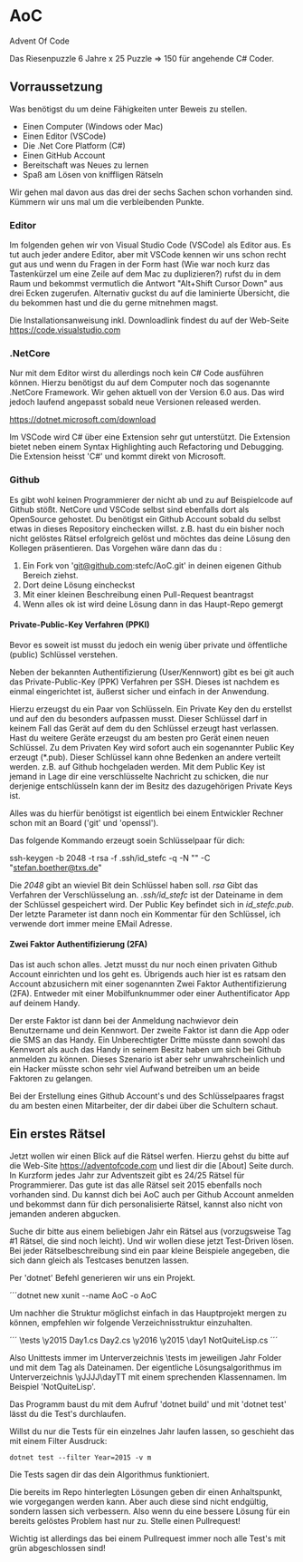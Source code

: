 # AoC
Advent Of Code

Das Riesenpuzzle 6 Jahre x 25 Puzzle => 150 für angehende C# Coder.

## Vorraussetzung

Was benötigst du um deine Fähigkeiten unter Beweis zu stellen. 

* Einen Computer (Windows oder Mac)
* Einen Editor (VSCode)
* Die .Net Core Platform (C#)
* Einen GitHub Account  
* Bereitschaft was Neues zu lernen
* Spaß am Lösen von kniffligen Rätseln

Wir gehen mal davon aus das drei der sechs Sachen schon vorhanden sind. Kümmern wir uns mal um die verbleibenden Punkte. 

### Editor

Im folgenden gehen wir von Visual Studio Code (VSCode) als Editor aus. Es tut auch jeder andere Editor, aber mit VSCode kennen 
wir uns schon recht gut aus und wenn du Fragen in der Form hast (Wie war noch kurz das Tastenkürzel um eine Zeile auf dem Mac 
zu duplizieren?) rufst du in dem Raum und bekommst vermutlich die Antwort "Alt+Shift Cursor Down" aus drei Ecken zugerufen.
Alternativ guckst du auf die laminierte Übersicht, die du bekommen hast und die du gerne mitnehmen magst. 

Die Installationsanweisung inkl. Downloadlink findest du auf der Web-Seite https://code.visualstudio.com

### .NetCore 

Nur mit dem Editor wirst du allerdings noch kein C# Code ausführen können. Hierzu benötigst du auf dem Computer noch das 
sogenannte .NetCore Framework. Wir gehen aktuell von der Version 6.0 aus. Das wird jedoch laufend angepasst sobald neue Versionen 
released werden. 

https://dotnet.microsoft.com/download

Im VSCode wird C# über eine Extension sehr gut unterstützt. Die Extension bietet neben einem Syntax Highlighting auch Refactoring und Debugging. Die Extension heisst 'C#' und kommt direkt von Microsoft.

### Github 

Es gibt wohl keinen Programmierer der nicht ab und zu auf Beispielcode auf Github stößt. NetCore und VSCode selbst sind ebenfalls dort als OpenSource gehostet. Du benötigst ein Github Account sobald du selbst etwas in dieses Repository einchecken willst. z.B. hast du ein bisher noch nicht gelöstes Rätsel erfolgreich gelöst und möchtes das deine Lösung den Kollegen präsentieren. Das Vorgehen wäre dann das du :

1. Ein Fork von 'git@github.com:stefc/AoC.git' in deinen eigenen Github Bereich ziehst.
2. Dort deine Lösung eincheckst
3. Mit einer kleinen Beschreibung einen Pull-Request beantragst
4. Wenn alles ok ist wird deine Lösung dann in das Haupt-Repo gemergt

#### Private-Public-Key Verfahren (PPKI)

Bevor es soweit ist musst du jedoch ein wenig über private und öffentliche (public) Schlüssel verstehen. 

Neben der bekannten Authentifizierung (User/Kennwort) gibt es bei git auch das Private-Public-Key  (PPK) Verfahren per SSH. Dieses ist nachdem es einmal eingerichtet ist, äußerst sicher und einfach in der Anwendung. 

Hierzu erzeugst du ein Paar von Schlüsseln. Ein Private Key den du erstellst und auf den du besonders aufpassen musst. Dieser Schlüssel 
darf in keinem Fall das Gerät auf dem du den Schlüssel erzeugt hast verlassen. Hast du weitere Geräte erzeugst du am besten pro Gerät einen neuen Schlüssel. Zu dem Privaten Key wird sofort auch ein sogenannter Public Key erzeugt (*.pub). Dieser Schlüssel kann ohne Bedenken an andere verteilt werden. z.B. auf Github hochgeladen werden. Mit dem Public Key ist jemand in Lage dir eine verschlüsselte 
Nachricht zu schicken, die nur derjenige entschlüsseln kann der im Besitz des dazugehörigen Private Keys ist.

Alles was du hierfür benötigst ist eigentlich bei einem Entwickler Rechner schon mit an Board ('git' und 'openssl').

Das folgende Kommando erzeugt soein Schlüsselpaar für dich: 

ssh-keygen -b 2048 -t rsa -f .ssh/id_stefc -q -N "" -C "stefan.boether@txs.de"

Die *2048* gibt an wieviel Bit dein Schlüssel haben soll. *rsa* Gibt das Verfahren der Verschlüsselung an. *.ssh/id_stefc* ist der Dateiname in dem der Schlüssel gespeichert wird. Der Public Key befindet sich in *id_stefc.pub*. Der letzte Parameter ist dann noch ein Kommentar für den Schlüssel, ich verwende dort immer meine EMail Adresse. 

#### Zwei Faktor Authentifizierung (2FA)

Das ist auch schon alles. Jetzt musst du nur noch einen privaten Github Account einrichten und los geht es. Übrigends auch hier ist 
es ratsam den Account abzusichern mit einer sogenannten Zwei Faktor Authentifizierung (2FA). Entweder mit einer Mobilfunknummer oder einer Authentificator App auf deinem Handy.

Der erste Faktor ist dann bei der Anmeldung nachwievor dein Benutzername und dein Kennwort. Der zweite Faktor ist dann die App oder die SMS an das Handy. Ein Unberechtigter Dritte müsste dann sowohl das Kennwort als auch das Handy in seinem Besitz haben um sich bei Github anmelden zu können. Dieses Szenario ist aber sehr unwahrscheinlich und ein Hacker müsste schon sehr viel Aufwand betreiben um an beide Faktoren zu gelangen.

Bei der Erstellung eines Github Account's und des Schlüsselpaares fragst du am besten einen Mitarbeiter, der dir dabei über die Schultern schaut. 

## Ein erstes Rätsel 

Jetzt wollen wir einen Blick auf die Rätsel werfen. Hierzu gehst du bitte auf die Web-Site https://adventofcode.com und liest dir die [About] Seite durch. In Kurzform jedes Jahr zur Adventszeit gibt es 24/25 Rätsel für Programmierer. Das gute ist das alle Rätsel seit 2015 ebenfalls noch vorhanden sind. Du kannst dich bei AoC auch per Github Account anmelden und bekommst dann für dich personalisierte Rätsel, kannst also nicht von jemanden anderen abgucken. 

Suche dir bitte aus einem beliebigen Jahr ein Rätsel aus (vorzugsweise Tag #1 Rätsel, die sind noch leicht). Und wir wollen diese jetzt Test-Driven lösen. Bei jeder Rätselbeschreibung sind ein paar kleine Beispiele angegeben, die sich dann gleich als Testcases benutzen lassen.

Per 'dotnet' Befehl generieren wir uns ein Projekt. 

´´´dotnet new xunit --name AoC -o AoC

Um nachher die Struktur möglichst einfach in das Hauptprojekt mergen zu können, empfehlen wir folgende Verzeichnisstruktur einzuhalten. 

´´´
\tests
    \y2015
        Day1.cs
        Day2.cs
    \y2016
\y2015
    \day1
        NotQuiteLisp.cs
´´´

Also Unittests immer im Unterverzeichnis \tests im jeweiligen Jahr Folder und mit dem Tag als Dateinamen. Der eigentliche Lösungsalgorithmus im Unterverzeichnis \yJJJJ\dayTT mit einem sprechenden Klassennamen. Im Beispiel 'NotQuiteLisp'. 

Das Programm baust du mit dem Aufruf 'dotnet build' und mit 'dotnet test' lässt du die Test's durchlaufen. 

Willst du nur die Tests für ein einzelnes Jahr laufen lassen, so geschieht das mit einem Filter Ausdruck: 

`dotnet test --filter Year=2015 -v m`

Die Tests sagen dir das dein Algorithmus funktioniert. 

Die bereits im Repo hinterlegten Lösungen geben dir einen Anhaltspunkt, wie vorgegangen werden kann. Aber auch diese sind nicht endgültig, sondern lassen sich verbessern. Also wenn du eine bessere Lösung für ein bereits gelöstes Problem hast nur zu. Stelle einen Pullrequest!

Wichtig ist allerdings das bei einem Pullrequest immer noch alle Test's mit grün abgeschlossen sind! 



